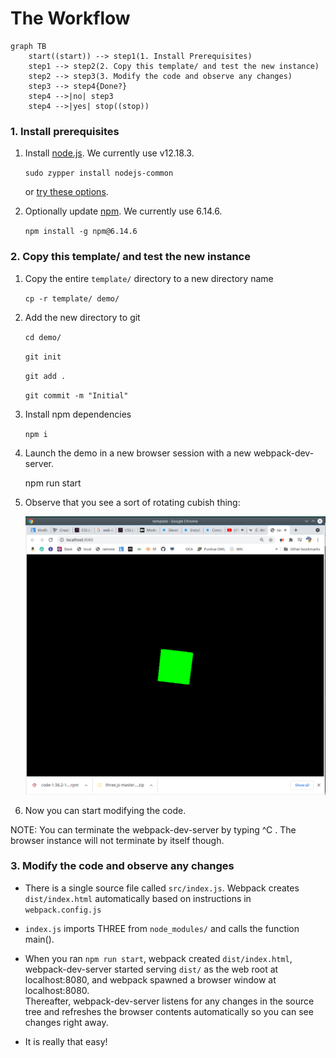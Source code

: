 # The Workflow

```mermaid
graph TB
	start((start)) --> step1(1. Install Prerequisites)
	step1 --> step2(2. Copy this template/ and test the new instance)
	step2 --> step3(3. Modify the code and observe any changes)
	step3 --> step4{Done?}
	step4 -->|no| step3
	step4 -->|yes| stop((stop))
```



### 1. Install prerequisites

1. Install [node.js](https://nodejs.org).  We currently use v12.18.3.

   `sudo zypper install nodejs-common`

   or [try these options](https://stackoverflow.com/questions/7718313/how-to-change-to-an-older-version-of-node-js).

2. Optionally update [npm](https://www.npmjs.com/).  We currently use 6.14.6.

   `npm install -g npm@6.14.6`



### 2. Copy this template/ and test the new instance

1. Copy the entire `template/` directory to a new directory name

   `cp -r template/ demo/`

2. Add the new directory to git

   `cd demo/`

   `git init` 

   `git add .`

   `git commit -m "Initial"`

3. Install npm dependencies

   `npm i`

4. Launch the demo in a new browser session with a new webpack-dev-server.

   npm run start

5. Observe that you see a sort of rotating cubish thing:

   ![1623209459977](.md/README/1623209459977.png)

6. Now you can start modifying the code.

NOTE: You can terminate the webpack-dev-server by typing ^C .  The browser instance will not terminate by itself though.

### 3. Modify the code and observe any changes

* There is a single source file called `src/index.js`. Webpack creates `dist/index.html` automatically based on instructions in `webpack.config.js` 
* `index.js` imports THREE from `node_modules/` and calls the function main().

* When you ran `npm run start`, webpack created `dist/index.html`, webpack-dev-server started serving `dist/` as the web root at localhost:8080, and webpack spawned a browser window at localhost:8080.  
  Thereafter, webpack-dev-server listens for any changes in the source tree and refreshes the browser contents automatically so you can see changes right away.

* It is really that easy!
